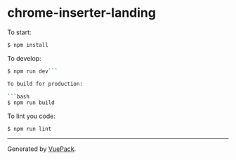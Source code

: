 # chrome-inserter-landing

To start:

```bash
$ npm install
```

To develop:

```bash
$ npm run dev```

To build for production:

```bash
$ npm run build
```

To lint you code:

```bash
$ npm run lint
```


---

Generated by [VuePack](https://github.com/egoist/vuepack).
